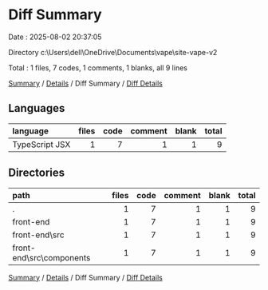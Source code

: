 # Diff Summary

Date : 2025-08-02 20:37:05

Directory c:\\Users\\dell\\OneDrive\\Documents\\vape\\site-vape-v2

Total : 1 files,  7 codes, 1 comments, 1 blanks, all 9 lines

[Summary](results.md) / [Details](details.md) / Diff Summary / [Diff Details](diff-details.md)

## Languages
| language | files | code | comment | blank | total |
| :--- | ---: | ---: | ---: | ---: | ---: |
| TypeScript JSX | 1 | 7 | 1 | 1 | 9 |

## Directories
| path | files | code | comment | blank | total |
| :--- | ---: | ---: | ---: | ---: | ---: |
| . | 1 | 7 | 1 | 1 | 9 |
| front-end | 1 | 7 | 1 | 1 | 9 |
| front-end\\src | 1 | 7 | 1 | 1 | 9 |
| front-end\\src\\components | 1 | 7 | 1 | 1 | 9 |

[Summary](results.md) / [Details](details.md) / Diff Summary / [Diff Details](diff-details.md)